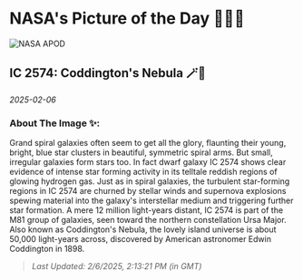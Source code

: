 
# NASA's Picture of the Day 🧑‍🚀💫

  ![NASA APOD](https://apod.nasa.gov/apod/image/2502/289_lorand_fenyes_coddington_ic2574_nagy.jpg)
  
  ## IC 2574: Coddington's Nebula 🪄🌌
  
  _2025-02-06_
  
  ### About The Image ✨: 
  
  Grand spiral galaxies often seem to get all the glory, flaunting their young, bright, blue star clusters in beautiful, symmetric spiral arms. But small, irregular galaxies form stars too. In fact dwarf galaxy IC 2574 shows clear evidence of intense star forming activity in its telltale reddish regions of glowing hydrogen gas. Just as in spiral galaxies, the turbulent star-forming regions in IC 2574 are churned by stellar winds and supernova explosions spewing material into the galaxy's interstellar medium and triggering further star formation. A mere 12 million light-years distant, IC 2574 is part of the M81 group of galaxies, seen toward the northern constellation Ursa Major. Also known as Coddington's Nebula, the lovely island universe is about 50,000 light-years across, discovered by American astronomer Edwin Coddington in 1898.
  
  
  
  > _Last Updated: 2/6/2025, 2:13:21 PM (in GMT)_
  